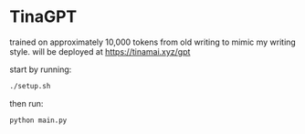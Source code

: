 # TinaGPT

trained on approximately 10,000 tokens from old writing to mimic my writing style. will be deployed at https://tinamai.xyz/gpt

start by running:

```bash
./setup.sh
```

then run:

```bash
python main.py
```
